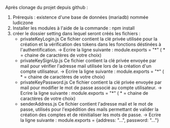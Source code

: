 Après clonage du projet depuis github :

1. Prérequis : existence d'une base de données (mariadb) nommée ludiczone
1. Installer les modules à l'aide de la commande : npm install
2. créer le dossier setting dans lequel seront créés les fichiers :
    - privateKeyLogin.js
        Ce fichier contient la clé privée utilisée pour la création et la vérification des tokens dans les fonctions déstinées à l'authentification.
        -> Ecrire la ligne suivante : module.exports = "*" ( * = chaine de caractères de votre choix)
    - privateKeySignUp.js
        Ce fichier contient la clé privée envoyée par mail pour vérifier l'adresse mail utilisée lors de la création d'un compte utilisateur.
        -> Ecrire la ligne suivante : module.exports = "*" ( * = chaine de caractères de votre choix)
    - privateKeyPassword.js
        Ce fichier contient la clé privée envoyée par mail pour modifier le mot de passe associé au compte utilisateur.
        -> Ecrire la ligne suivante : module.exports = "*" ( * = chaine de caractères de votre choix)
    - senderAddress.js
        Ce fichier contient l'adresse mail et le mot de passe, utilisés pour l'expédition des mails permettant
        de valider la création des comptes et de réinitialiser les mots de passe.
        -> Ecrire la ligne suivante : module.exports = {address: "...", password: "..."}